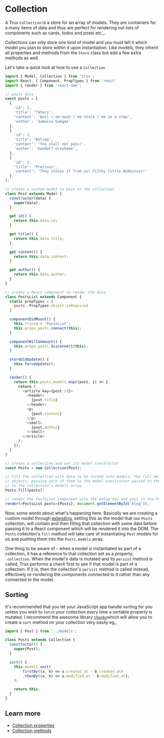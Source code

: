 # Collection

A Trux `Collection` is a store for an array of models. They are containers for a many items of data and thus are perfect for rendering out lists of components such as cards, todos and posts etc.,.

Collections can only store one kind of model and you must tell it which model you plan to store within it upon instantiation. Like models, they inherit all properties and methods from the `Store` class but add a few extra methods as well.

Let's take a quick look at how to use a `Collection`

```js
import { Model, Collection } from 'trux';
import React, { Component, PropTypes } from 'react'
import { render } from 'react-dom';

// posts data
const posts = [
  {
    'id': 1,
    'title': 'Taters',
    'content': 'Boil \'em mash \'em stick \'em in a stew',
    'author': 'Samwise Gamgee'
  },
  {
    'id': 2,
    'title': 'Balrog',
    'content': 'You shall not pass!',
    'author': 'Gandalf Greyhame',
  },
  {
    'id': 3,
    'title': 'Precious',
    'content': 'They stoles it from us! Filthy little Hobbitses!'
  },
];

// create a custom model to pass to the collection
class Post extends Model {
  constructor(data) {
    super(data);
  }

  get id() {
    return this.data.id;
  }

  get title() {
    return this.data.title;
  }

  get content() {
    return this.data.content;
  }

  get author() {
    return this.data.author;
  }
}

// create a React component to render the data
class PostsList extends Component {
  static propTypes = {
    posts: PropTypes.object.isRequired
  }

  componentDidMount() {
    this.truxid = 'PostsList';
    this.props.posts.connect(this);
  }

  componentWillUnmount() {
    this.props.posts.disconnect(this);
  }

  storeDidUpdate() {
    this.forceUpdate();
  }

  render() {
    return this.posts.models.map((post, i) => {
      return (
        <article key={post.id}>
          <header>
            {post.title}
          </header>
          <p>
            {post.content}
          </p>
          <small>
            {post.author}
          </small>
        </article>
      );
    });
  }
}

// create a collection and set its model constructor
const Posts = new Collection(Post);

// fill the collection with data to be turned into models, the fill method will auto instantiate these
// objects, passing each of them to the model constructor passed to the constructor and appending them
// to the collection's models array.
Posts.fill(posts);

// render the PostsList component into the #blog div and pass in the Posts collection as the posts prop.
render(<PostsList posts={Posts}, document.getElementById('blog'));
```

Now, some words about what's happening here. Basically we are creating a custom model through [extending](/usage/extending.md), setting this as the model that our `Posts` collection, will contain and then filling that collection with some data before passing it to a React component which will be rendered it into the DOM. The `Posts` collection's `fill` method will take care of instantiating `Post` models for us and pushing them into the `Posts.models` array.

One thing to be aware of - when a model is instantiated as part of a collection, it has a reference to that collection set as a property; `.collection`. When the model's data is mutated and its `persist` method is called, Trux performs a check first to see if that model is part of a collection. If it is, then the collection's `persist` method is called instead, effectively re-rendering the components connected to _it_ rather than any connected to the model.

## Sorting

It's recommended that you let your JavaScript app handle sorting for you unless you wish to `fetch` your collection every time a sortable property is mutated. I recommend the awesome library [`thenby`](https://www.npmjs.com/package/thenby)which will allow you to create a `sort` method on your collection very easily eg.,

```js
import { Post } from '../models';

class Posts extends Collection {
  constructor() {
    super(Post);
  }

  sort() {
    this.models.sort(
        firstBy((a, b) => a.created_at - b.created_at)
        .thenBy((a, b) => a.modified_at - b.modified_at);
    );

    return this;
  }
}
```

## Learn more

* [Collection properties](/api/collection/properties.md)
* [Collection methods](/api/collection/methods.md)